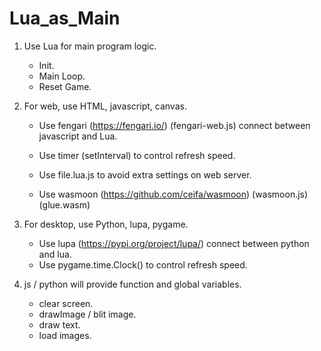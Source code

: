# Lua_as_Main

1. Use Lua for main program logic.
	- Init.
	- Main Loop.
	- Reset Game.


2. For web, use HTML, javascript, canvas.
	- Use fengari (https://fengari.io/) (fengari-web.js) connect between javascript and Lua.
	- Use timer (setInterval) to control refresh speed.
	- Use file.lua.js to avoid extra settings on web server.

	- Use wasmoon (https://github.com/ceifa/wasmoon) (wasmoon.js) (glue.wasm)


3. For desktop, use Python, lupa, pygame.
	- Use lupa (https://pypi.org/project/lupa/) connect between python and lua.
	- Use pygame.time.Clock()	to control refresh speed.


4. js / python will provide function and global variables.
	- clear screen.
	- drawImage / blit image.
	- draw text.
	- load images.

